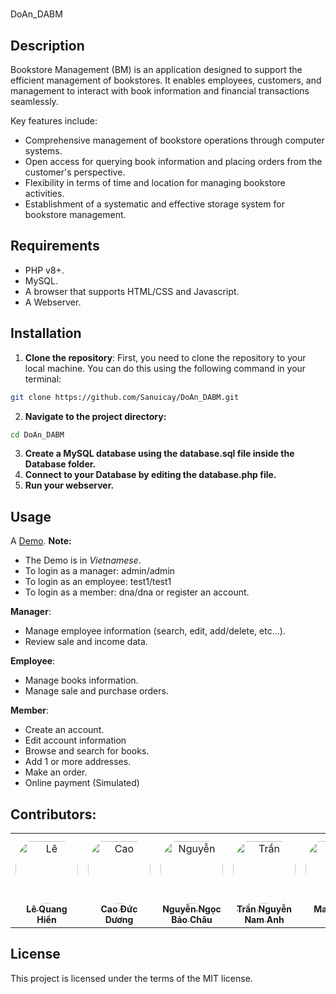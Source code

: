 # 
DoAn_DABM

## Description
Bookstore Management (BM) is an application designed to support the efficient management of bookstores. It enables employees, customers, and management to interact with book information and financial transactions seamlessly.

Key features include:
- Comprehensive management of bookstore operations through computer systems.
- Open access for querying book information and placing orders from the customer's perspective.
- Flexibility in terms of time and location for managing bookstore activities.
- Establishment of a systematic and effective storage system for bookstore management.

## Requirements
- PHP v8+.
- MySQL.
- A browser that supports HTML/CSS and Javascript.
- A Webserver.

## Installation
1. **Clone the repository**: First, you need to clone the repository to your local machine. You can do this using the following command in your terminal:

```bash
git clone https://github.com/Sanuicay/DoAn_DABM.git
```
2. **Navigate to the project directory:**

```bash
cd DoAn_DABM
```
3. **Create a MySQL database using the database.sql file inside the Database folder.**
4. **Connect to your Database by editing the database.php file.**
5. **Run your webserver.**


## Usage
A [Demo](https://pages.github.com/).
**Note:** 
- The Demo is in *Vietnamese*.
- To login as a manager: admin/admin
- To login as an employee: test1/test1
- To login as a member: dna/dna or register an account.

**Manager**: 
- Manage employee information (search, edit, add/delete, etc...).
- Review sale and income data.

**Employee**:
- Manage books information.
- Manage sale and purchase orders.

**Member**:
- Create an account.
- Edit account information
- Browse and search for books.
- Add 1 or more addresses.
- Make an order.
- Online payment (Simulated)

## Contributors:
<table>
<tr>
    <td align="center" style="word-wrap: break-word; width: 150.0; height: 150.0">
        <a href=https://github.com/LittleArm>
            <img src=https://avatars.githubusercontent.com/u/94028034?v=4 width="100;"  style="border-radius:50%;align-items:center;justify-content:center;overflow:hidden;padding-top:10px" alt=Lê Quang Hiển/>
            <br />
            <sub style="font-size:14px"><b>Lê Quang Hiển</b></sub>
        </a>
    </td>
    <td align="center" style="word-wrap: break-word; width: 150.0; height: 150.0">
        <a href=https://github.com/Sanuicay>
            <img src=https://avatars.githubusercontent.com/u/64963559?v=4 width="100;"  style="border-radius:50%;align-items:center;justify-content:center;overflow:hidden;padding-top:10px" alt=Cao Đức Dương/>
            <br />
            <sub style="font-size:14px"><b>Cao Đức Dương</b></sub>
        </a>
    </td>
    <td align="center" style="word-wrap: break-word; width: 150.0; height: 150.0">
        <a href=https://github.com/boochou>
            <img src=https://avatars.githubusercontent.com/u/113219917?v=4 width="100;"  style="border-radius:50%;align-items:center;justify-content:center;overflow:hidden;padding-top:10px" alt=Nguyễn Ngọc Bảo Châu/>
            <br />
            <sub style="font-size:14px"><b>Nguyễn Ngọc Bảo Châu</b></sub>
        </a>
    </td>
    </td>
    <td align="center" style="word-wrap: break-word; width: 150.0; height: 150.0">
        <a href=https://github.com/MangCau>
            <img src=https://avatars.githubusercontent.com/u/129870889?v=4 width="100;"  style="border-radius:50%;align-items:center;justify-content:center;overflow:hidden;padding-top:10px" alt=Trần Nguyễn Nam Anh/>
            <br />
            <sub style="font-size:14px"><b>Trần Nguyễn Nam Anh</b></sub>
        </a>
    </td>
    </td>
    <td align="center" style="word-wrap: break-word; width: 150.0; height: 150.0">
        <a href=https://github.com/znhg23>
            <img src=https://avatars.githubusercontent.com/u/95352855?v=4 width="100;"  style="border-radius:50%;align-items:center;justify-content:center;overflow:hidden;padding-top:10px" alt=Mai Hoàng Danh/>
            <br />
            <sub style="font-size:14px"><b>Mai Hoàng Danh</b></sub>
        </a>
    </td>
</tr>
</table>

## License
This project is licensed under the terms of the MIT license.
